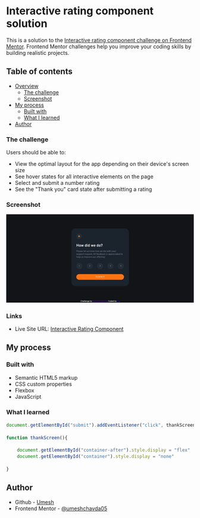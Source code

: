 # Interactive rating component solution

This is a solution to the [Interactive rating component challenge on Frontend Mentor](https://www.frontendmentor.io/challenges/interactive-rating-component-koxpeBUmI). Frontend Mentor challenges help you improve your coding skills by building realistic projects. 

## Table of contents

- [Overview](#overview)
  - [The challenge](#the-challenge)
  - [Screenshot](#screenshot)
- [My process](#my-process)
  - [Built with](#built-with)
  - [What I learned](#what-i-learned)
- [Author](#author)




### The challenge

Users should be able to:

- View the optimal layout for the app depending on their device's screen size
- See hover states for all interactive elements on the page
- Select and submit a number rating
- See the "Thank you" card state after submitting a rating

### Screenshot

![](./images/screenshot.png)


### Links

- Live Site URL: [Interactive Rating Component](https://umeshchavda05.github.io/Interactive-rating-component/)

## My process

### Built with

- Semantic HTML5 markup
- CSS custom properties
- Flexbox
- JavaScript


### What I learned


```js
document.getElementById("submit").addEventListener("click", thankScreen)

function thankScreen(){
    
    document.getElementById("container-after").style.display = "flex"
    document.getElementById("container").style.display = "none"
    
}
```

## Author

- Github - [Umesh](https://github.com/umeshchavda05)
- Frontend Mentor - [@umeshchavda05](https://www.frontendmentor.io/profile/umeshchavda05)
